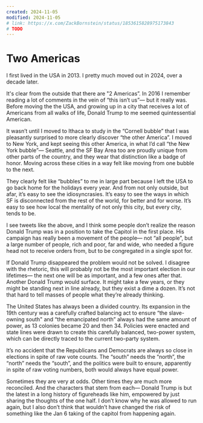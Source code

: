 ```yaml
---
created: 2024-11-05
modified: 2024-11-05
# link: https://x.com/ZackBornstein/status/1853615828975173843
# TODO
---
```


# Two Americas

I first lived in the USA in 2013. I pretty much moved out in 2024, over a decade later.

It's clear from the outside that there are "2 Americas”. In 2016 I remember reading a lot of comments in the vein of “this isn’t us”— but it really was. Before moving the the USA, and growing up in a city that receives a lot of Americans from all walks of life, Donald Trump to me seemed quintessential American.

It wasn’t until I moved to Ithaca to study in the “Cornell bubble” that I was pleasantly surprised to more clearly discover “the other America”. I moved to New York, and kept seeing this other America, in what I’d call “the New York bubble”— Seattle, and the SF Bay Area too are proudly unique from other parts of the country, and they wear that distinction like a badge of honor. Moving across these cities in a way felt like moving from one bubble to the next.

They clearly felt like “bubbles” to me in large part because I left the USA to go back home for the holidays every year. And from not only outside, but afar, it’s easy to see the idiosyncrasies. It’s easy to see the ways in which SF is disconnected from the rest of the world, for better and for worse. It’s easy to see how local the mentality of not only this city, but every city, tends to be.

I see tweets like the above, and I think some people don’t realize the reason Donald Trump was in a position to take the Capitol in the first place. His campaign has really been a movement of the people— not “all people”, but a large number of people, rich and poor, far and wide, who needed a figure head not to receive orders from, but to be congregated in a single spot for.

If Donald Trump disappeared the problem would not be solved. I disagree with the rhetoric, this will probably not be the most important election in our lifetimes— the next one will be as important, and a few ones after that. Another Donald Trump would surface. It might take a few years, or they might be standing next in line already, but they exist a dime a dozen. It’s not that hard to tell masses of people what they’re already thinking.

The United States has always been a divided country. Its expansion in the 19th century was a carefully crafted balancing act to ensure “the slave-owning south" and “the emancipated north” always had the same amount of power, as 13 colonies became 20 and then 34. Policies were enacted and state lines were drawn to create this carefully balanced, two-power system, which can be directly traced to the current two-party system.

It’s no accident that the Republicans and Democrats are always so close in elections in spite of raw vote counts. The “south” needs the “north”, the “north” needs the “south”, and the politics were built to ensure, apparently in spite of raw voting numbers, both would always have equal power.

Sometimes they are very at odds. Other times they are much more reconciled. And the characters that stem from each— Donald Trump is but the latest in a long history of figureheads like him, empowered by just sharing the thoughts of the one half. I don’t know why he was allowed to run again, but I also don’t think that wouldn’t have changed the risk of something like the Jan 6 taking of the capitol from happening again.
